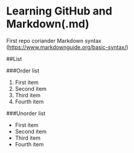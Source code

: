# Learning GitHub and Markdown(.md)
First repo coriander
Markdown syntax (https://www.markdownguide.org/basic-syntax/)

##List

###Order list
1. First item
2. Second item
3. Third item
4. Fourth item

###Unorder list
- First item
- Second item
- Third item
- Fourth item
